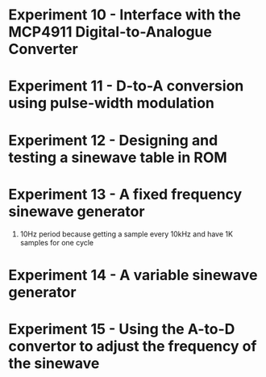 # Experiment 10 - Interface with the MCP4911 Digital-to-Analogue Converter



# Experiment 11 - D-to-A conversion using pulse-width modulation



# Experiment 12 - Designing and testing a sinewave table in ROM



# Experiment 13 - A fixed frequency sinewave generator

1) 10Hz period because getting a sample every 10kHz and have 1K samples for one cycle

# Experiment 14 - A variable sinewave generator


# Experiment 15 - Using the A-to-D convertor to adjust the frequency of the sinewave
